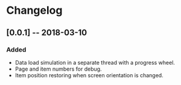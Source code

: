 # Changelog

## [0.0.1] -- 2018-03-10
### Added
- Data load simulation in a separate thread with a progress wheel.
- Page and item numbers for debug.
- Item position restoring when screen orientation is changed.
